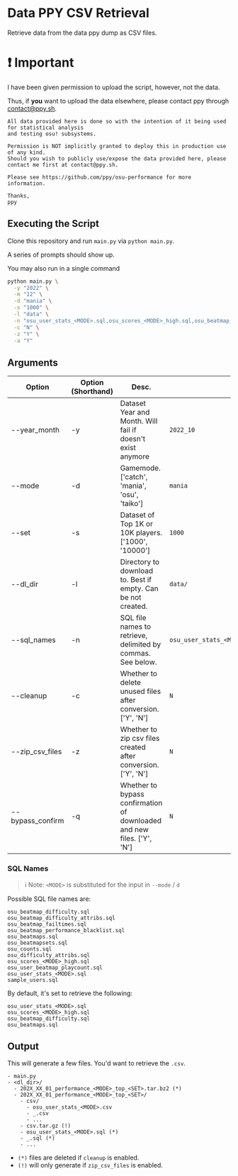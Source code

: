 # Data PPY CSV Retrieval

Retrieve data from the data ppy dump as CSV files.

# :exclamation: Important

I have been given permission to upload the script, however, not the data. 

Thus, if **you** want to upload the data elsewhere, please contact ppy through contact@ppy.sh.

```
All data provided here is done so with the intention of it being used for statistical analysis
and testing osu! subsystems.

Permission is NOT implicitly granted to deploy this in production use of any kind.
Should you wish to publicly use/expose the data provided here, please contact me first at contact@ppy.sh.

Please see https://github.com/ppy/osu-performance for more information.

Thanks,
ppy
```

## Executing the Script

Clone this repository and run `main.py` via `python main.py`.

A series of prompts should show up.

You may also run in a single command

```bash
python main.py \
  -y "2022" \
  -m "12" \
  -d "mania" \
  -s "1000" \
  -l "data" \
  -n "osu_user_stats_<MODE>.sql,osu_scores_<MODE>_high.sql,osu_beatmap_difficulty.sql,osu_beatmaps.sql" \
  -c "N" \
  -z "Y" \
  -a "Y"
```

## Arguments
| Option           | Option (Shorthand) | Desc.                                                                  | Example                                      |
|------------------|--------------------|------------------------------------------------------------------------|----------------------------------------------|
| --year_month     | -y                 | Dataset Year and Month. Will fail if doesn't exist anymore             | `2022_10`                                    |
| --mode           | -d                 | Gamemode. ['catch', 'mania', 'osu', 'taiko']                           | `mania`                                      |
| --set            | -s                 | Dataset of Top 1K or 10K players. ['1000', '10000']                    | `1000`                                       |
| --dl_dir         | -l                 | Directory to download to. Best if empty. Can be not created.           | `data/`                                      |
| --sql_names      | -n                 | SQL file names to retrieve, delimited by commas. See below.            | `osu_user_stats_<MODE>.sql,osu_beatmaps.sql` |
| --cleanup        | -c                 | Whether to delete unused files after conversion. ['Y', 'N']            | `N`                                          |
| --zip_csv_files  | -z                 | Whether to zip csv files created after conversion. ['Y', 'N']          | `N`                                          |
| --bypass_confirm | -q                 | Whether to bypass confirmation of downloaded and new files. ['Y', 'N'] | `N`                                          |

### SQL Names

> :information_source: Note: `<MODE>` is substituted for the input in `--mode` / `d`

Possible SQL file names are:

```
osu_beatmap_difficulty.sql
osu_beatmap_difficulty_attribs.sql
osu_beatmap_failtimes.sql
osu_beatmap_performance_blacklist.sql
osu_beatmaps.sql
osu_beatmapsets.sql
osu_counts.sql
osu_difficulty_attribs.sql
osu_scores_<MODE>_high.sql
osu_user_beatmap_playcount.sql
osu_user_stats_<MODE>.sql
sample_users.sql
```

By default, it's set to retrieve the following:

```
osu_user_stats_<MODE>.sql
osu_scores_<MODE>_high.sql
osu_beatmap_difficulty.sql
osu_beatmaps.sql
```

## Output

This will generate a few files. You'd want to retrieve the `.csv`.

```
- main.py 
- <dl_dir>/
  - 202X_XX_01_performance_<MODE>_top_<SET>.tar.bz2 (*)
  - 202X_XX_01_performance_<MODE>_top_<SET>/
    - csv/
      - osu_user_stats_<MODE>.csv
      - _.csv
      - ...
    - csv.tar.gz (!)
    - osu_user_stats_<MODE>.sql (*)
    - _.sql (*)
    - ...
```

- `(*)` files are deleted if `cleanup` is enabled.
- `(!)` will only generate if `zip_csv_files` is enabled.
